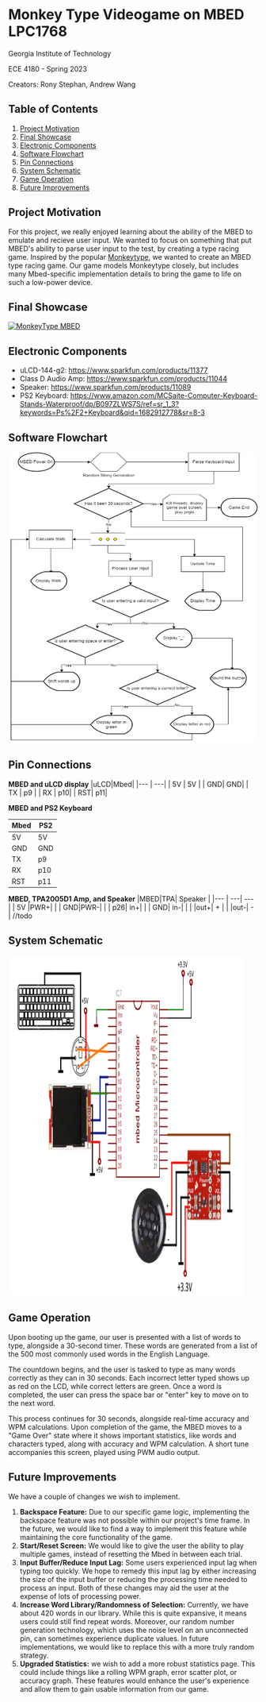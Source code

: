 # Monkey Type Videogame on MBED LPC1768
 Georgia Institute of Technology

ECE 4180 - Spring 2023

Creators: Rony Stephan, Andrew Wang

## Table of Contents
1. [Project Motivation](#Project-Motivation)
2. [Final Showcase](#Final-Showcase)
3. [Electronic Components](#Electronic-Components)
4. [Software Flowchart](#Software-Flowchart)
5. [Pin Connections](#Pin-Connections)
6. [System Schematic](#System-Schematic)
7. [Game Operation](#Game-Operation)
8. [Future Improvements](#Future-Improvements)



## Project Motivation
For this project, we really enjoyed learning about the ability of the MBED to emulate and recieve user input. We wanted to focus on something that put MBED's ability to parse user input to the test, by creating a type racing game. Inspired by the popular [Monkeytype](https://monkeytype.com/), we wanted to create an MBED type racing game. Our game models Monkeytype closely, but includes many Mbed-specific implementation details to bring the game to life on such a low-power device.


## Final Showcase
[![MonkeyType MBED](https://img.youtube.com/vi/41Kbnx_lNgI/hqdefault.jpg)](https://youtu.be/41Kbnx_lNgI)

## Electronic Components
 - uLCD-144-g2: https://www.sparkfun.com/products/11377
 - Class D Audio Amp: https://www.sparkfun.com/products/11044
 - Speaker: https://www.sparkfun.com/products/11089
 - PS2 Keyboard: https://www.amazon.com/MCSaite-Computer-Keyboard-Stands-Waterproof/dp/B097ZLWS7S/ref=sr_1_3?keywords=Ps%2F2+Keyboard&qid=1682912778&sr=8-3


## Software Flowchart
<img src="https://github.com/ranroun3/ECE4180_FinalProject_Spring23/blob/main/ECE%204180%20Final%20Flowchart.png" width="860" height="585">

## Pin Connections
**MBED and uLCD display**
|uLCD|Mbed|
|--- | ---|
| 5V | 5V |
| GND| GND|
| TX | p9 |
| RX | p10|
| RST| p11|



**MBED and PS2 Keyboard**

|Mbed|PS2|
|--- | ---|
| 5V | 5V |
| GND| GND|
| TX | p9 |
| RX | p10|
| RST| p11|

**MBED, TPA2005D1 Amp, and Speaker**
|MBED|TPA|  Speaker |
|--- | ---| ---     |
| 5V |PWR+|         |
| GND|PWR-|         |
| p26| in+|         |
| GND| in-|         |
|    |out+|    +    |
|    |out-|    -   |
//todo


## System Schematic
<img src="https://github.com/ranroun3/ECE4180_FinalProject_Spring23/blob/main/ECE%204180%20Final%20Schematic.png" width="476" height="685">

## Game Operation
Upon booting up the game, our user is presented with a list of words to type, alongside a 30-second timer. These words are generated from a list of the 500 most commonly used words in the English Language. 

The countdown begins, and the user is tasked to type as many words correctly as they can in 30 seconds. Each incorrect letter typed shows up as red on the LCD, while correct letters are green. Once a word is completed, the user can press the space bar or "enter" key to move on to the next word. 

This process continues for 30 seconds, alongside real-time accuracy and WPM calculations. Upon completion of the game, the MBED moves to a "Game Over" state where it shows important statistics, like words and characters typed, along with accuracy and WPM calculation. A short tune accompanies this screen, played using PWM audio output.

## Future Improvements
We have a couple of changes we wish to implement.
1. **Backspace Feature:** Due to our specific game logic, implementing the backspace feature was not possible within our project's time frame. In the future, we would like to find a way to implement this feature while maintaining the core functionality of the game.
2. **Start/Reset Screen:** We would like to give the user the ability to play multiple games, instead of resetting the Mbed in between each trial.
3. **Input Buffer/Reduce Input Lag:** Some users experienced input lag when typing too quickly. We hope to remedy this input lag by either increasing the size of the input buffer or reducing the processing time needed to process an input. Both of these changes may aid the user at the expense of lots of processing power.
4. **Increase Word Library/Randomness of Selection:** Currently, we have about 420 words in our library. While this is quite expansive, it means users could still find repeat words. Moreover, our random number generation technology, which uses the noise level on an unconnected pin, can sometimes experience duplicate values. In future implementations, we would like to replace this with a more truly random strategy.
5. **Upgraded Statistics:** we wish to add a more robust statistics page. This could include things like a rolling WPM graph, error scatter plot, or accuracy graph. These features would enhance the user's experience and allow them to gain usable information from our game. 


